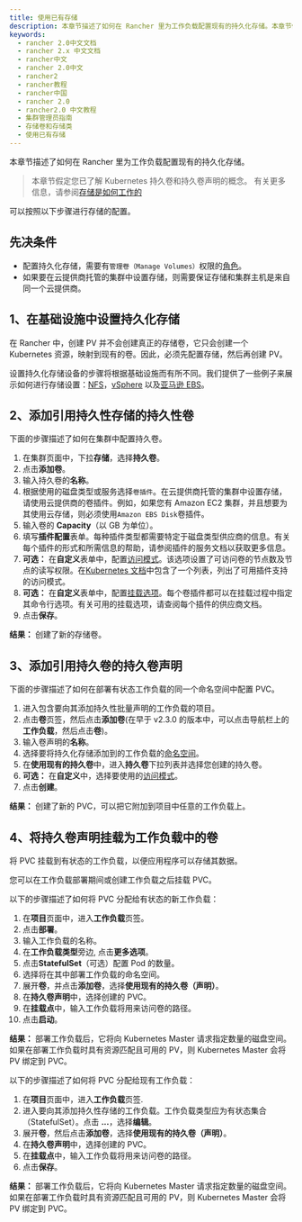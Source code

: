 ```yaml
---
title: 使用已有存储
description: 本章节描述了如何在 Rancher 里为工作负载配置现有的持久化存储。本章节假定您已了解 Kubernetes 持久卷和持久卷声明的概念。 有关更多信息，请参阅存储是如何工作的。
keywords:
  - rancher 2.0中文文档
  - rancher 2.x 中文文档
  - rancher中文
  - rancher 2.0中文
  - rancher2
  - rancher教程
  - rancher中国
  - rancher 2.0
  - rancher2.0 中文教程
  - 集群管理员指南
  - 存储卷和存储类
  - 使用已有存储
---
```


本章节描述了如何在 Rancher 里为工作负载配置现有的持久化存储。

> 本章节假定您已了解 Kubernetes 持久卷和持久卷声明的概念。 有关更多信息，请参阅[存储是如何工作的](/docs/cluster-admin/volumes-and-storage/how-storage-works/_index)

可以按照以下步骤进行存储的配置。

## 先决条件

- 配置持久化存储，需要有`管理卷（Manage Volumes）`权限的[角色](/docs/admin-settings/rbac/cluster-project-roles/_index)。
- 如果要在云提供商托管的集群中设置存储，则需要保证存储和集群主机是来自同一个云提供商。

## 1、在基础设施中设置持久化存储

在 Rancher 中，创建 PV 并不会创建真正的存储卷，它只会创建一个 Kubernetes 资源，映射到现有的卷。因此，必须先配置存储，然后再创建 PV。

设置持久化存储设备的步骤将根据基础设施而有所不同。我们提供了一些例子来展示如何进行存储设置：[NFS](/docs/cluster-admin/volumes-and-storage/examples/nfs/_index)，[vSphere](/docs/cluster-admin/volumes-and-storage/examples/vsphere/_index) 以及[亚马逊 EBS](/docs/cluster-admin/volumes-and-storage/examples/ebs/_index)。

## 2、添加引用持久性存储的持久性卷

下面的步骤描述了如何在集群中配置持久卷。

1. 在集群页面中，下拉**存储**，选择**持久卷**。
1. 点击**添加卷**。
1. 输入持久卷的**名称**。
1. 根据使用的磁盘类型或服务选择`卷插件`。在云提供商托管的集群中设置存储，请使用云提供商的卷插件。例如，如果您有 Amazon EC2 集群，并且想要为其使用云存储，则必须使用`Amazon EBS Disk`卷插件。
1. 输入卷的 **Capacity**（以 GB 为单位）。
1. 填写**插件配置**表单。每种插件类型都需要特定于磁盘类型供应商的信息。有关每个插件的形式和所需信息的帮助，请参阅插件的服务文档以获取更多信息。
1. **可选：** 在**自定义**表单中，配置[访问模式](https://kubernetes.io/docs/concepts/storage/persistent-volumes/#access-modes)。该选项设置了可访问卷的节点数及节点的读写权限。在[Kubernetes 文档](https://kubernetes.io/docs/concepts/storage/persistent-volumes/#access-modes)中包含了一个列表，列出了可用插件支持的访问模式。
1. **可选：** 在**自定义**表单中，配置[挂载选项](https://kubernetes.io/docs/concepts/storage/persistent-volumes/#mount-options)。每个卷插件都可以在挂载过程中指定其命令行选项。有关可用的挂载选项，请查阅每个插件的供应商文档。
1. 点击**保存**。

**结果：** 创建了新的存储卷。

## 3、添加引用持久卷的持久卷声明

下面的步骤描述了如何在部署有状态工作负载的同一个命名空间中配置 PVC。

1. 进入包含要向其添加持久性批量声明的工作负载的项目。
1. 点击**卷**页签，然后点击**添加卷**(在早于 v2.3.0 的版本中，可以点击导航栏上的**工作负载**，然后点击**卷**)。
1. 输入卷声明的**名称**。
1. 选择要将持久化存储添加到的工作负载的[命名空间](/docs/cluster-admin/projects-and-namespaces/_index/)。
1. 在**使用现有的持久卷**中，进入**持久卷**下拉列表并选择您创建的持久卷。
1. **可选：** 在**自定义**中，选择要使用的[访问模式](https://kubernetes.io/docs/concepts/storage/persistent-volumes/#access-modes)。
1. 点击**创建**。

**结果：** 创建了新的 PVC，可以把它附加到项目中任意的工作负载上。

## 4、将持久卷声明挂载为工作负载中的卷

将 PVC 挂载到有状态的工作负载，以便应用程序可以存储其数据。

您可以在工作负载部署期间或创建工作负载之后挂载 PVC。

以下的步骤描述了如何将 PVC 分配给有状态的新工作负载：

1. 在**项目**页面中，进入**工作负载**页签。
1. 点击**部署**。
1. 输入工作负载的名称。
1. 在**工作负载类型**旁边, 点击**更多选项**。
1. 点击**StatefulSet**（可选）配置 Pod 的数量。
1. 选择将在其中部署工作负载的命名空间。
1. 展开**卷**，并点击**添加卷**，选择**使用现有的持久卷（声明）**。
1. 在**持久卷声明**中，选择创建的 PVC。
1. 在**挂载点**中，输入工作负载将用来访问卷的路径。
1. 点击**启动**。

**结果：** 部署工作负载后，它将向 Kubernetes Master 请求指定数量的磁盘空间。如果在部署工作负载时具有资源匹配且可用的 PV，则 Kubernetes Master 会将 PV 绑定到 PVC。

以下的步骤描述了如何将 PVC 分配给现有工作负载：

1. 在**项目**页面中，进入**工作负载**页签.
1. 进入要向其添加持久性存储的工作负载。工作负载类型应为有状态集合（StatefulSet）。点击 **...**，选择**编辑**。
1. 展开**卷**，然后点击**添加卷**，选择**使用现有的持久卷（声明）**。
1. 在**持久卷声明**中，选择创建的 PVC。
1. 在**挂载点**中，输入工作负载将用来访问卷的路径。
1. 点击**保存**。

**结果：** 部署工作负载后，它将向 Kubernetes Master 请求指定数量的磁盘空间。如果在部署工作负载时具有资源匹配且可用的 PV，则 Kubernetes Master 会将 PV 绑定到 PVC。
